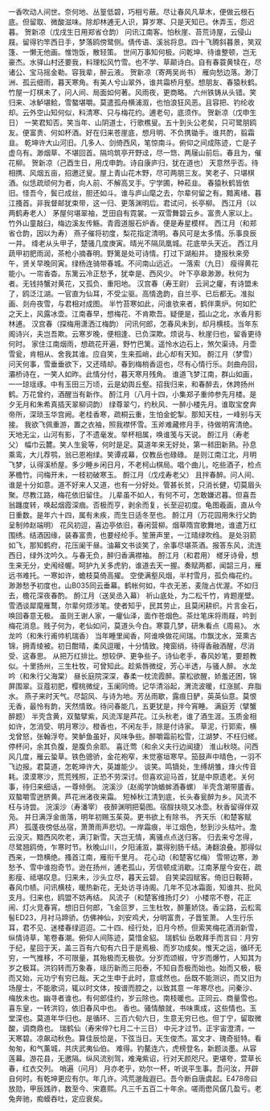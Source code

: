 <!-- { "loadSidebar": true } -->
一香吹动人间世。奈何地、丛篁低碧，巧相亏蔽。尽让春风凡草木，便做云根石底。但留取、微酸滋味。除却林逋无人识，算岁寒、只是天知已。休弄玉，怨迟暮。 
贺新凉（戊戌生日用郑省仓韵）
问讯江南客。怕秋崖、苔荒诗屋，云侵山屐。留得钓竿西日手，梦落鸥傍鹭侧。倩传语、溪翁将息。四十飞腾斜暮景，笑双篷、一懒无他画。惟饱饭，散轻策。 
世间万事知何极。问乾坤、待谁整顿，岂无豪杰。水驿山村还要我，料理松风竹雪。也不学、草颠诗白。自有春蓑黄犊在，尽诸公、宝马摇金勒。容我辈，醉云液。 
贺新凉（寄两吴尚书）
雁向愁边落。渺汀洲、孤云细雨，暮天寒角。有美人兮山翠外，谁共霜桥月壑。想朋友、春猿秋鹤。竹屋一灯棋未了，问人间、局面如何著。风雨夜，更商略。 
六州铁铸从头错。笑归来、冰鲈堪鲙，雪螯堪嚼。莫遣孤舟横浦溆，也怕浪狂风恶。且容把、钓纶收却。云外空山知何似，料清寒、只与梅花约。逋老句，底须作。 
贺新凉（戊申生日）
一笑君知否。笑当年、山阴道士，行歌樵叟。五十到头公老矣，只可鹭朋鸥友。便富贵、何如杯酒。好在归来苍崖底，想月明、不负携锄手。谁共酌，翦霜韭。 
乾坤许大山河旧。几多人、剑倚西风，笔惊南斗。俯仰之间成陈迹，亡是子虚乌有。渺烟草、不堪回首。隔坞筑亭开野迳，尽一筇、两屦山前后。春且为，催花柳。 
贺新凉（己酉生日，用戊申韵。诗自康庐归，犹在道也）
天意然乎否。待相携、风烟五亩，招邀迂叟。屋上青山花木野，尽可两朋三友。笑老子、只堪棋酒。似恁疏顽何为者，向人前、不解高叉手。宁学圃，种菘韭。 
春猿秋鹤皆依旧。怪吾今，鬓已成丝，胆还如斗。谁与庐山麾之去，尔辈何留之有。黯离绪、暮江搔首。非我督邮犹束带，这一归、更落渊明后。君试问，长亭柳。 
西江月（以两鹤寿老人）
茅屋何堪翠袖，芝田自有霓裳。一双雪舞碧云乡。富贵人家以上。 
竹外山童敲臼，梅边溪友传觞。青霞道服石炉香。便是寿星模样。 
西江月（和郑省仓韵，因以为寿）
燕子催将初度，梨花指定清明。春风可是太多情。乐事良辰一并。 
绛老从头甲子，楚骚几度庚寅。晴光不隔凤凰城。花底举头天近。 
西江月
蔬甲初肥雨润，茶枪小摘春明。野篱是处可诗情。打过下湖船并。 
捷报秋来旁午，贤关早晚同寅。绿杨连骑带春城。不问南山远近。 
一落索（九日）
瘦得黄花能小。一帘香杳。东篱云冷正愁予，犹幸是、西风少。 
叶下亭皋渺渺。秋何为者。无钱持蟹对黄花，又孤负、重阳地。 
汉宫春（寿王尉）
云涧之癯，有诗盟未了，鸥泛江湖。一官直为仙耳，不受尘驱。高情逸韵，自兰亭、已后都无。准拟画、剡舟夜雪，与君相对成图。 
半竹苔寒如此，问谁欤来者，鹤伴熏炉。何如贮之天上，风露冰壶。江南春早，想梅花、不肯欺吾。疑便是，孤山之北，水香月影林逋。 
汉宫春（探梅用潇洒江梅韵）
问讯何郎，怎春风未到，却月横枝。当年东阁诗兴，夫岂吾欺。云寒岁晚，便相逢、已负深欺。烦说与、秋崖归也，留香更待何时。 
家住江南烟雨，想疏花开遍，野竹巴篱。遥怜水边石上，煞欠渠诗。月壶雪瓮，肯相从、舍我其谁。应自笑，生来孤峭，此心却有天知。 
酹江月（梦雪）
问天何事，雪垂垂欲下，又还晴却。春到梅梢香逗也，尽有心情行乐。剡曲舟回，灞桥诗在，一笑人如昨。此情分付，暮天寒月残角。 
谁道飞梦江南，群山如画，一一琼瑶琢。中有玉田三万顷，云是幼舆丘壑。招我归来，和春醉去，休跨扬州鹤。万花曾约，酒醒当有新作。 
酹江月（八月十四，小集郑子重帅参先月楼。是夕无月和朱希真插天翠柳词韵）
绿尊翠勺，约秋风、一醉小楼先月。谁取宝奁奔帝所，深琐玉华宫阙。老桂香寒，疏桐云重，生怕金蛇掣。那知天柱，一峰别与天接。 
我欲飞佩重游，置之衣袖，照我襟怀雪。玉斧难藏修月手，待做明宵清绝。天地无尘，山河有影，了不遗毫发。举杯相属，唤谁笺与天说。 
酹江月（寿老父）
幅巾云麓。笑人生瓮等，何时是足。莫道年来无好处，第一秫田新熟。孙息乘鸾，大儿荐鹗，翁已恩袍绿。笑谭戎幕，仅教岳也碌碌。 
是则江南江北，月明飞梦，认得溪桥屋。多少睡乡闲日月，不老柯山棋局。唱个曲儿，吃些酒子，检点茅檐竹。问梅开未，一枝初破寒玉。 
酹江月（戊戍寿老父）
且拌春醉。问人间、谁是十分如意。道不好来人又道，也有一分好处。管甚长贫，只消长健，切莫眉头聚。尽教江路，梅花依旧留住。 
儿辈虽不如人，有何不可，怎敢嫌迟暮。但喜吾翁躔度转，唤起烟霞深痼。否极而亨，剥余而复，长至迎初度。龟图羲画，直从今日重数。是年六十四，属有未疾，而生日适冬至也。 
酹江月（万花园用朱行父韵呈制帅赵端明）
花风初逗，喜边亭依旧，春闲营柳。烟草隋宫歌舞地，谁遣万红围绣。结酒因缘，装春富贵，也要经纶手。笙箫声里，一江晴绿吹绉。 
是处羽箭如飞，那知鹤府，花压阑干昼。油幕文书谈笑了，余事尽堪茶酒。报答东风，流连西日，绿外沈吟久。与春无负，醉归香满襟袖。 
酹江月（和君用）
槎牙诗骨，想生来无分，史闱经幄。呵护九关多虎豹，谁道去天一握。奏赋两都，闻韶三月，雁远书难托。一寒如许，蟾枝莫倚高擢。 
空使满壑风烟，半村雪月，孤负梅花约。渺渺愁予初度也，山B035同云垂幕。鹤帐何如，牛衣无恙，麦陇占优渥。不如归去，檐花深夜春酌。 
酹江月（送吴丞入幕）
祈山底处，为二松千竹，肯题崖壁。雪洒谈犀麾雁鹜，尔辈何烦涉笔。使者知乎，民其劳止，且莫闲耕织。片言金石，唤回春意无极。 
虽则王谢人家，一癯仙泽，面作苍烟色。茶灶笔床将雨屐，吟到梅花消息。贱子何为，老仙如问，莫道头今白。寒蓑几梦，研朱看点《周易》。 
水龙吟（和朱行甫帅机瑞香）
当年睡里闻香，阿谁唤做花间瑞。巾飘沈水，笼熏古锦，拥青绫被。初日酣晴，柔风逗暖，十分情致。掩窗绡，待得香融酒醒，尽消受、这春思。 
从把万红排比。想较伊、更争些子。诗仙老手，春风妙笔，要题教似。十里扬州，三生杜牧，可曾知此。趁紫唇微绽，芳心半透，与骚人醉。 
水龙吟（和朱行父海棠）
昼长庭院深深，春柔一枕流霞醉。蒙松欲醒，娇羞还困，锦屏围翠。豆蔻初肥，樱桃微绽，玉阑同倚。记华清浴起，渭流波暖，红涨腻、弃脂水。 
燕子来时天气。尽韶风、与诗为地。芳丛雨歇，露痕日酽，英英仙意。莫恨无香，最怜有韵，天然情致。待问春能几，五更犹是，拌今宵睡。 
满庭芳（擘蟹醉题）
半壳含黄，双螯擘紫，风流浑是芦花。江头秋老，谁了酒生涯。玉质金相如许，怎消受、明月寒沙。橙香也，不闲左手，除是付诗家。 
草泥，行郭索，横戈曾怒，张翰浮夸。笑鲈鱼虽好，风味争些。醉嚼霜前松雪，江湖梦、不枉归槎。停杯问，余其负腹，是腹负余耶。 
喜迁莺（和余义夫行边闻捷）
淮山秋晓。问西风几度，雁云蛩草。铁色骢骄，金花袍窄，未觉塞垣寒早。笳鼓声中晴色，一羽不飞边报。君莫道，怎乾坤许大，英雄能少。 
谈笑。鸣镝处，生缚胡雏，烽火传音耗。漠漠寒沙，荒荒残照，正恐不劳深讨。但喜欢迎马首，犹是中原遗老。关何事，待归来细话，一尊倾倒。 
浣溪沙（赵阁学饷蝤蛑酒春螺）
半壳含潮带靥香。双螯嚼雪迸脐黄。芦花洲渚夜来霜。 
短棹秋江清到底，长头春瓮醉为乡。风流不枉与诗尝。 
浣溪沙（寿潘宰）
夜醉渊明把菊图。宿酲扶晓又冰壶。秋香留得伴双凫。 
并日满浮金凿落，明年初赐玉茱萸。更书欲上有除书。 
齐天乐（和楚客赋芦）
孤蓬夜傍低丛宿，萧萧雨声悲切。一岸霜痕，半江烟色，愁到沙头枯叶。澹云没灭。黯西风吹老，满汀新雪。天岂无情，离骚点点送归客。 
归去来兮怎得，尽鹭翘鸥倚，乍寒时节。秋晚山川，夕阳浦溆，赢得别肠千结。涛翻浪叠。那得似西来，一筇横绝。搔首江南，雁衔千里月。 
花心动（和楚客忆梅）
雪带边寒，渺愁予、雪中谁抱奇节。逊在扬州，逋老孤山，芳信顿成消歇。江南茅屋今安在，疏影瘦、祗堪叹息。归来未，沙头立尽，暮天云碧。 
自笑梁园赋客。倚旧日鞍鞯，春风巾帻。问讯横枝，暖热新花，无处访寻诗阁。几年不见冰霜面，知谁共、批风支月。归来也，鸥盟不妨再结。 
风流子（和楚客维扬灯夕）
小楼帘不卷，花正闹、灯火竞春宵。想旧日何郎，飞金叵罗，三生杜牧，醉董娇饶。香尘路，云松鸾髻ED23，月衬马蹄骄。仿佛神仙，刘安鸡犬，分明富贵，子晋笙萧。 
人生行乐耳，君不见、迷楼春绿迢迢。二十四、经行处，旧月今桥。但索笑梅花酒消新雪，纵情诗草，笔卷春潮。俯仰人间陈迹，莫惜金貂。 
瑞鹤仙
岳敢拜手而言曰：月穷于纪，星回于天，盖三百有六旬有六日于是焉极、而岁功成矣。惟天之运，循环无穷，一气推移，不可限量，其殆极而无极欤。分岁而颂椒，守岁而爆竹，人知其为岁之极耳。洪钧转而万象春，瑶历新而三阳泰，不知自吾极而始也。始而又极，极而又始，元功宁有穷已哉。天之生申于此时，意或然也。岳既不能测识，而又旧为场屋士，不能歌词，辄以时文体，按谱而腔之，以致其意 
一年寒尽也。问秦沙、梅放未也。幽寻者谁也。有何郎佳约，岁云除也。南枝暖也。正同云、商量雪也。喜东皇，一转洪钧，依旧春风中也。 
香也。骚情酿就，书味熏成，这些情也。玉堂深也。莫道年华归也。是循环、三百六旬六日，生意无穷已也。但丁宁，留取微酸，调商鼎也。 
瑞鹤仙（寿宋倅?七月二十三日）
中元才过节。正宇宙澄清，一天寒碧。凉飙动秋色。算佳辰恰是，下弦当日。天生俊杰。富文才、瑰奇挺特。看匆匆，和气薰城，共庆武夷仙伯。 
难得。钓鳌连六，虎榜登名，新题淡墨。从容莲幕。游花县，无邀隔。纵风流别驾，难淹紫诏，行对天颜咫尺。更堪夸，萱草长春，红衣交列。 
哨遍（问月）
月亦老乎，劝尔一杯，听说平生事。吾问汝，开辟自何时。有乾坤更应有尔。年几许。鸿荒邈哉遐已。吾今断自唐虞起。E478帝曰放勋，甲辰践祚，数至今、宋嘉熙。凡三千五百二十年余。嗟雨僽风僝几盈亏。老兔奔驰，痴蟆吞吐，定应衰矣。 
